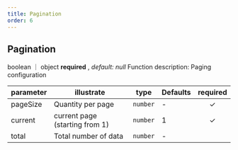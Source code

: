 ```yaml
---
title: Pagination
order: 6
---
```


## Pagination

boolean ｜ object **required** , *default: null* Function description: Paging configuration

| parameter | illustrate                     | type     | Defaults | required |
| --------- | ------------------------------ | -------- | -------- | :------: |
| pageSize  | Quantity per page              | `number` | -        |     ✓    |
| current   | current page (starting from 1) | `number` | 1        |     ✓    |
| total     | Total number of data           | `number` | -        |          |
